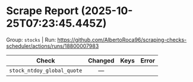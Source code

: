 # Scrape Report (2025-10-25T07:23:45.445Z)

Group: `stocks`  |  Run: https://github.com/AlbertoRoca96/scraping-checks-scheduler/actions/runs/18800007983

| Check | Changed | Keys | Error |
|---|:---:|:--|:--|
| `stock_ntdoy_global_quote` | — |  |  |
